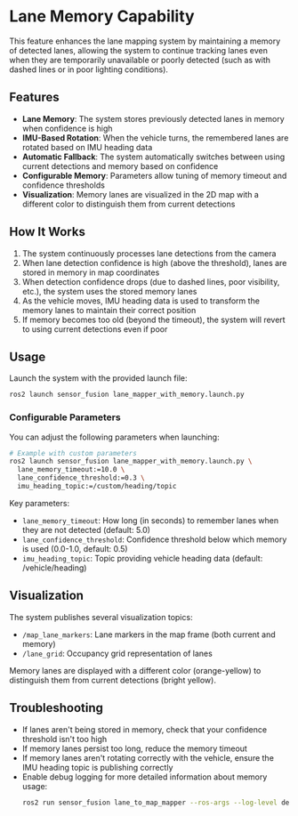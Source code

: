 # Lane Memory Capability

This feature enhances the lane mapping system by maintaining a memory of detected lanes, allowing the system to continue tracking lanes even when they are temporarily unavailable or poorly detected (such as with dashed lines or in poor lighting conditions).

## Features

- **Lane Memory**: The system stores previously detected lanes in memory when confidence is high
- **IMU-Based Rotation**: When the vehicle turns, the remembered lanes are rotated based on IMU heading data
- **Automatic Fallback**: The system automatically switches between using current detections and memory based on confidence
- **Configurable Memory**: Parameters allow tuning of memory timeout and confidence thresholds
- **Visualization**: Memory lanes are visualized in the 2D map with a different color to distinguish them from current detections

## How It Works

1. The system continuously processes lane detections from the camera
2. When lane detection confidence is high (above the threshold), lanes are stored in memory in map coordinates
3. When detection confidence drops (due to dashed lines, poor visibility, etc.), the system uses the stored memory lanes
4. As the vehicle moves, IMU heading data is used to transform the memory lanes to maintain their correct position
5. If memory becomes too old (beyond the timeout), the system will revert to using current detections even if poor

## Usage

Launch the system with the provided launch file:

```bash
ros2 launch sensor_fusion lane_mapper_with_memory.launch.py
```

### Configurable Parameters

You can adjust the following parameters when launching:

```bash
# Example with custom parameters
ros2 launch sensor_fusion lane_mapper_with_memory.launch.py \
  lane_memory_timeout:=10.0 \
  lane_confidence_threshold:=0.3 \
  imu_heading_topic:=/custom/heading/topic
```

Key parameters:

- `lane_memory_timeout`: How long (in seconds) to remember lanes when they are not detected (default: 5.0)
- `lane_confidence_threshold`: Confidence threshold below which memory is used (0.0-1.0, default: 0.5)
- `imu_heading_topic`: Topic providing vehicle heading data (default: /vehicle/heading)

## Visualization

The system publishes several visualization topics:

- `/map_lane_markers`: Lane markers in the map frame (both current and memory)
- `/lane_grid`: Occupancy grid representation of lanes

Memory lanes are displayed with a different color (orange-yellow) to distinguish them from current detections (bright yellow).

## Troubleshooting

- If lanes aren't being stored in memory, check that your confidence threshold isn't too high
- If memory lanes persist too long, reduce the memory timeout
- If memory lanes aren't rotating correctly with the vehicle, ensure the IMU heading topic is publishing correctly
- Enable debug logging for more detailed information about memory usage:
  ```bash
  ros2 run sensor_fusion lane_to_map_mapper --ros-args --log-level debug
  ``` 